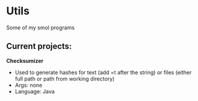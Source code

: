 # Utils
Some of my smol programs

## Current projects:
**Checksumizer**  
- Used to generate hashes for text (add =t after the string) or files (either full path or path from working directory)  
- Args: none  
- Language: Java  
